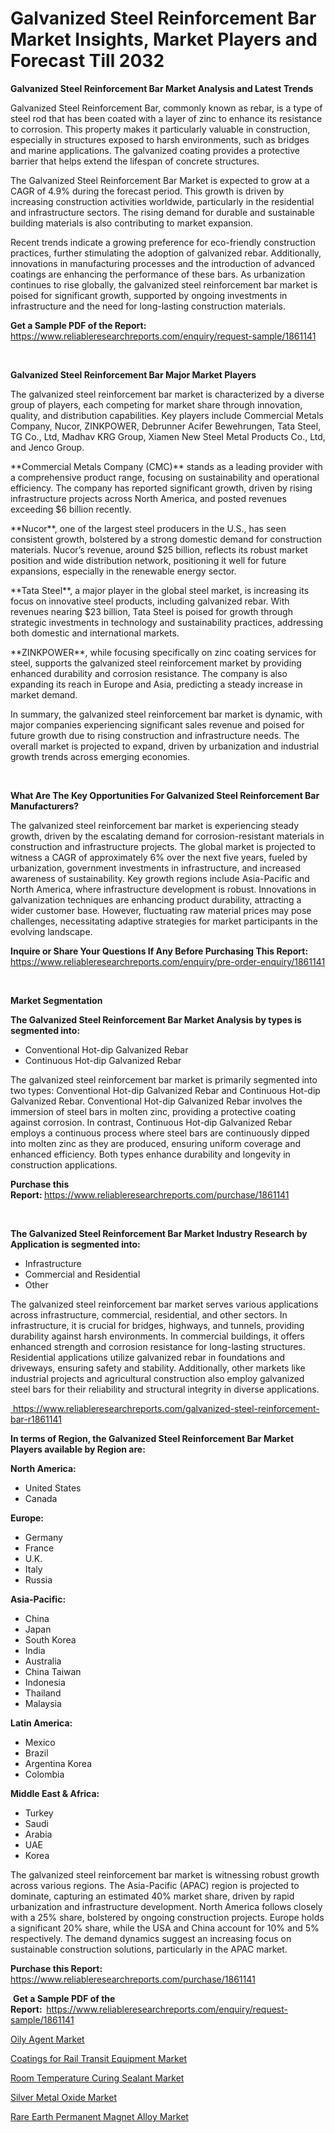 <p><h1>Galvanized Steel Reinforcement Bar Market Insights, Market Players and Forecast Till 2032</h1></p><p><strong>Galvanized Steel Reinforcement Bar Market Analysis and Latest Trends</strong></p>
<p><p>Galvanized Steel Reinforcement Bar, commonly known as rebar, is a type of steel rod that has been coated with a layer of zinc to enhance its resistance to corrosion. This property makes it particularly valuable in construction, especially in structures exposed to harsh environments, such as bridges and marine applications. The galvanized coating provides a protective barrier that helps extend the lifespan of concrete structures.</p><p>The Galvanized Steel Reinforcement Bar Market is expected to grow at a CAGR of 4.9% during the forecast period. This growth is driven by increasing construction activities worldwide, particularly in the residential and infrastructure sectors. The rising demand for durable and sustainable building materials is also contributing to market expansion. </p><p>Recent trends indicate a growing preference for eco-friendly construction practices, further stimulating the adoption of galvanized rebar. Additionally, innovations in manufacturing processes and the introduction of advanced coatings are enhancing the performance of these bars. As urbanization continues to rise globally, the galvanized steel reinforcement bar market is poised for significant growth, supported by ongoing investments in infrastructure and the need for long-lasting construction materials.</p></p>
<p><strong>Get a Sample PDF of the Report:&nbsp;</strong> <a href="https://www.reliableresearchreports.com/enquiry/request-sample/1861141?utm_campaign=37&utm_medium=2&utm_source=Github&utm_content=ia&utm_term=03022025&utm_id=galvanized-steel-reinforcement-bar">https://www.reliableresearchreports.com/enquiry/request-sample/1861141</a></p>
<p>&nbsp;</p>
<p><strong>Galvanized Steel Reinforcement Bar Major Market Players</strong></p>
<p><p>The galvanized steel reinforcement bar market is characterized by a diverse group of players, each competing for market share through innovation, quality, and distribution capabilities. Key players include Commercial Metals Company, Nucor, ZINKPOWER, Debrunner Acifer Bewehrungen, Tata Steel, TG Co., Ltd, Madhav KRG Group, Xiamen New Steel Metal Products Co., Ltd, and Jenco Group.</p><p>**Commercial Metals Company (CMC)** stands as a leading provider with a comprehensive product range, focusing on sustainability and operational efficiency. The company has reported significant growth, driven by rising infrastructure projects across North America, and posted revenues exceeding $6 billion recently. </p><p>**Nucor**, one of the largest steel producers in the U.S., has seen consistent growth, bolstered by a strong domestic demand for construction materials. Nucor’s revenue, around $25 billion, reflects its robust market position and wide distribution network, positioning it well for future expansions, especially in the renewable energy sector.</p><p>**Tata Steel**, a major player in the global steel market, is increasing its focus on innovative steel products, including galvanized rebar. With revenues nearing $23 billion, Tata Steel is poised for growth through strategic investments in technology and sustainability practices, addressing both domestic and international markets.</p><p>**ZINKPOWER**, while focusing specifically on zinc coating services for steel, supports the galvanized steel reinforcement market by providing enhanced durability and corrosion resistance. The company is also expanding its reach in Europe and Asia, predicting a steady increase in market demand.</p><p>In summary, the galvanized steel reinforcement bar market is dynamic, with major companies experiencing significant sales revenue and poised for future growth due to rising construction and infrastructure needs. The overall market is projected to expand, driven by urbanization and industrial growth trends across emerging economies.</p></p>
<p>&nbsp;</p>
<p><strong>What Are The Key Opportunities For Galvanized Steel Reinforcement Bar Manufacturers?</strong></p>
<p><p>The galvanized steel reinforcement bar market is experiencing steady growth, driven by the escalating demand for corrosion-resistant materials in construction and infrastructure projects. The global market is projected to witness a CAGR of approximately 6% over the next five years, fueled by urbanization, government investments in infrastructure, and increased awareness of sustainability. Key growth regions include Asia-Pacific and North America, where infrastructure development is robust. Innovations in galvanization techniques are enhancing product durability, attracting a wider customer base. However, fluctuating raw material prices may pose challenges, necessitating adaptive strategies for market participants in the evolving landscape.</p></p>
<p><strong>Inquire or Share Your Questions If Any Before Purchasing This Report:</strong> <a href="https://www.reliableresearchreports.com/enquiry/pre-order-enquiry/1861141?utm_campaign=37&utm_medium=2&utm_source=Github&utm_content=ia&utm_term=03022025&utm_id=galvanized-steel-reinforcement-bar">https://www.reliableresearchreports.com/enquiry/pre-order-enquiry/1861141</a></p>
<p>&nbsp;</p>
<p><strong>Market Segmentation</strong></p>
<p><strong>The Galvanized Steel Reinforcement Bar Market Analysis by types is segmented into:</strong></p>
<p><ul><li>Conventional Hot-dip Galvanized Rebar</li><li>Continuous Hot-dip Galvanized Rebar</li></ul></p>
<p><p>The galvanized steel reinforcement bar market is primarily segmented into two types: Conventional Hot-dip Galvanized Rebar and Continuous Hot-dip Galvanized Rebar. Conventional Hot-dip Galvanized Rebar involves the immersion of steel bars in molten zinc, providing a protective coating against corrosion. In contrast, Continuous Hot-dip Galvanized Rebar employs a continuous process where steel bars are continuously dipped into molten zinc as they are produced, ensuring uniform coverage and enhanced efficiency. Both types enhance durability and longevity in construction applications.</p></p>
<p><strong>Purchase this Report:&nbsp;</strong><a href="https://www.reliableresearchreports.com/purchase/1861141?utm_campaign=37&utm_medium=2&utm_source=Github&utm_content=ia&utm_term=03022025&utm_id=galvanized-steel-reinforcement-bar">https://www.reliableresearchreports.com/purchase/1861141</a></p>
<p>&nbsp;</p>
<p><strong>The Galvanized Steel Reinforcement Bar Market Industry Research by Application is segmented into:</strong></p>
<p><ul><li>Infrastructure</li><li>Commercial and Residential</li><li>Other</li></ul></p>
<p><p>The galvanized steel reinforcement bar market serves various applications across infrastructure, commercial, residential, and other sectors. In infrastructure, it is crucial for bridges, highways, and tunnels, providing durability against harsh environments. In commercial buildings, it offers enhanced strength and corrosion resistance for long-lasting structures. Residential applications utilize galvanized rebar in foundations and driveways, ensuring safety and stability. Additionally, other markets like industrial projects and agricultural construction also employ galvanized steel bars for their reliability and structural integrity in diverse applications.</p></p>
<p><a href="https://www.reliableresearchreports.com/galvanized-steel-reinforcement-bar-r1861141?utm_campaign=37&utm_medium=2&utm_source=Github&utm_content=ia&utm_term=03022025&utm_id=galvanized-steel-reinforcement-bar">&nbsp;https://www.reliableresearchreports.com/galvanized-steel-reinforcement-bar-r1861141</a></p>
<p><strong>In terms of Region, the Galvanized Steel Reinforcement Bar Market Players available by Region are:</strong></p>
<p>
    <p> <strong> North America: </strong>
        <ul>
            <li>United States</li>
            <li>Canada</li>
        </ul>
        </p> 
    <p> <strong> Europe: </strong>
        <ul>
            <li>Germany</li>
            <li>France</li>
            <li>U.K.</li>
            <li>Italy</li>
            <li>Russia</li>
        </ul>
        </p> 
    <p> <strong> Asia-Pacific: </strong>
        <ul>
            <li>China</li>
            <li>Japan</li>
            <li>South Korea</li>
            <li>India</li>
            <li>Australia</li>
            <li>China Taiwan</li>
            <li>Indonesia</li>
            <li>Thailand</li>
            <li>Malaysia</li>
        </ul>
        </p> 
    <p> <strong> Latin America: </strong>
        <ul>
            <li>Mexico</li>
            <li>Brazil</li>
            <li>Argentina Korea</li>
            <li>Colombia</li>
        </ul>
        </p> 
    <p> <strong> Middle East & Africa: </strong>
        <ul>
            <li>Turkey</li>
            <li>Saudi</li>
            <li>Arabia</li>
            <li>UAE</li>
            <li>Korea</li>
        </ul>
    </p>
    </p>
<p><p>The galvanized steel reinforcement bar market is witnessing robust growth across various regions. The Asia-Pacific (APAC) region is projected to dominate, capturing an estimated 40% market share, driven by rapid urbanization and infrastructure development. North America follows closely with a 25% share, bolstered by ongoing construction projects. Europe holds a significant 20% share, while the USA and China account for 10% and 5% respectively. The demand dynamics suggest an increasing focus on sustainable construction solutions, particularly in the APAC market.</p></p>
<p><strong>Purchase this Report: </strong><a href="https://www.reliableresearchreports.com/purchase/1861141?utm_campaign=37&utm_medium=2&utm_source=Github&utm_content=ia&utm_term=03022025&utm_id=galvanized-steel-reinforcement-bar">https://www.reliableresearchreports.com/purchase/1861141</a></p>
<p>&nbsp;<strong>Get a Sample PDF of the Report:&nbsp;&nbsp;</strong><a href="https://www.reliableresearchreports.com/enquiry/request-sample/1861141?utm_campaign=37&utm_medium=2&utm_source=Github&utm_content=ia&utm_term=03022025&utm_id=galvanized-steel-reinforcement-bar">https://www.reliableresearchreports.com/enquiry/request-sample/1861141</a></p>
<p><strong></strong></p>
<p><p><a href="https://github.com/vitrilaoire/Market-Research-Report-List-1/blob/main/oily-agent-market.md?utm_campaign=37&utm_medium=2&utm_source=Github&utm_content=ia&utm_term=03022025&utm_id=galvanized-steel-reinforcement-bar">Oily Agent Market</a></p><p><a href="https://github.com/ovtkosle/Market-Research-Report-List-1/blob/main/coatings-for-rail-transit-equipment-market.md?utm_campaign=37&utm_medium=2&utm_source=Github&utm_content=ia&utm_term=03022025&utm_id=galvanized-steel-reinforcement-bar">Coatings for Rail Transit Equipment Market</a></p><p><a href="https://github.com/maclarensidney/Market-Research-Report-List-1/blob/main/room-temperature-curing-sealant-market.md?utm_campaign=37&utm_medium=2&utm_source=Github&utm_content=ia&utm_term=03022025&utm_id=galvanized-steel-reinforcement-bar">Room Temperature Curing Sealant Market</a></p><p><a href="https://github.com/ramraomeyie/Market-Research-Report-List-1/blob/main/silver-metal-oxide-market.md?utm_campaign=37&utm_medium=2&utm_source=Github&utm_content=ia&utm_term=03022025&utm_id=galvanized-steel-reinforcement-bar">Silver Metal Oxide Market</a></p><p><a href="https://github.com/nabadeneme/Market-Research-Report-List-1/blob/main/rare-earth-permanent-magnet-alloy-market.md?utm_campaign=37&utm_medium=2&utm_source=Github&utm_content=ia&utm_term=03022025&utm_id=galvanized-steel-reinforcement-bar">Rare Earth Permanent Magnet Alloy Market</a></p></p>